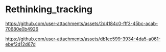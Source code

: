 # Rethinking_tracking



https://github.com/user-attachments/assets/2d4184c0-fff3-45bc-acab-70680e0b4926



https://github.com/user-attachments/assets/db1ec599-3934-4da5-a061-ebef2d12d67d

